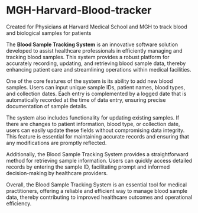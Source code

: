 # MGH-Harvard-Blood-tracker
Created for Physicians at Harvard Medical School and MGH to track blood and biological samples for patients

The **Blood Sample Tracking System** is an innovative software solution developed to assist healthcare professionals in efficiently managing and tracking blood samples. This system provides a robust platform for accurately recording, updating, and retrieving blood sample data, thereby enhancing patient care and streamlining operations within medical facilities.

One of the core features of the system is its ability to add new blood samples. Users can input unique sample IDs, patient names, blood types, and collection dates. Each entry is complemented by a logged date that is automatically recorded at the time of data entry, ensuring precise documentation of sample details. 

The system also includes functionality for updating existing samples. If there are changes to patient information, blood type, or collection date, users can easily update these fields without compromising data integrity. This feature is essential for maintaining accurate records and ensuring that any modifications are promptly reflected.

Additionally, the Blood Sample Tracking System provides a straightforward method for retrieving sample information. Users can quickly access detailed records by entering the sample ID, facilitating prompt and informed decision-making by healthcare providers.

Overall, the Blood Sample Tracking System is an essential tool for medical practitioners, offering a reliable and efficient way to manage blood sample data, thereby contributing to improved healthcare outcomes and operational efficiency.
